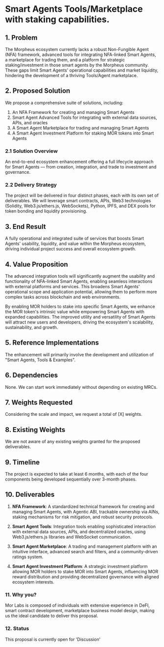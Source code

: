 # Smart Agents Tools/Marketplace with staking capabilities. 

## 1. Problem

The Morpheus ecosystem currently lacks a robust Non-Fungible Agent (NFA) framework, advanced tools for integrating NFA-linked Smart Agents, a marketplace for trading them, and a platform for strategic staking/investment in those smart agents by the Morpheus community. These gaps limit Smart Agents' operational capabilities and market liquidity, hindering the development of a thriving Tools/Agent marketplace.

## 2. Proposed Solution

We propose a comprehensive suite of solutions, including:

1. An NFA Framework for creating and managing Smart Agents
2. Smart Agent Advanced Tools for integrating with external data sources, APIs, and oracles
3. A Smart Agent Marketplace for trading and managing Smart Agents 
4. A Smart Agent Investment Platform for staking MOR tokens into Smart Agents

### 2.1 Solution Overview

An end-to-end ecosystem enhancement offering a full lifecycle approach for Smart Agents — from creation, integration, and trade to investment and governance.

### 2.2 Delivery Strategy 

The project will be delivered in four distinct phases, each with its own set of deliverables. We will leverage smart contracts, APIs, Web3 technologies (Solidity, Web3.js/ethers.js, WebSockets), Python, IPFS, and DEX pools for token bonding and liquidity provisioning.

## 3. End Result

A fully operational and integrated suite of services that boosts Smart Agents' usability, liquidity, and value within the Morpheus ecosystem, driving individual project success and overall ecosystem growth.

## 4. Value Proposition

The advanced integration tools will significantly augment the usability and functionality of NFA-linked Smart Agents, enabling seamless interactions with external platforms and services. This broadens Smart Agents' operational scope and application potential, allowing them to perform more complex tasks across blockchain and web environments.

By enabling MOR holders to stake into specific Smart Agents, we enhance the MOR token's intrinsic value while empowering Smart Agents with expanded capabilities. The improved utility and versatility of Smart Agents will attract new users and developers, driving the ecosystem's scalability, sustainability, and growth.

## 5. Reference Implementations

The enhancement will primarily involve the development and utilization of "Smart Agents, Tools & Examples".

## 6. Dependencies

None. We can start work immediately without depending on existing MRCs.

## 7. Weights Requested

Considering the scale and impact, we request a total of [X] weights.

## 8. Existing Weights

We are not aware of any existing weights granted for the proposed deliverables.

## 9. Timeline

The project is expected to take at least 6 months, with each of the four components being developed sequentially over 3-month phases.

## 10. Deliverables

1. **NFA Framework**: A standardized technical framework for creating and managing Smart Agents, with Agentic ABI, trackable ownership via AINs, staking mechanisms for risk mitigation, and robust security protocols.

2. **Smart Agent Tools**: Integration tools enabling sophisticated interaction with external data sources, APIs, and decentralized oracles, using Web3.js/ethers.js libraries and WebSocket communication.

3. **Smart Agent Marketplace**: A trading and management platform with an intuitive interface, advanced search and filters, and a community-driven ratings system.

4. **Smart Agent Investment Platform**: A strategic investment platform allowing MOR holders to stake MOR into Smart Agents, influencing MOR reward distribution and providing decentralized governance with aligned ecosystem interests.

### 11. Why you?

Mor Labs is composed of individuals with extensive experience in DeFI, smart contract development, marketplace business model design, making us the ideal candidate to deliver this proposal.

### 12. Status

This proposal is currently open for 'Discussion'
